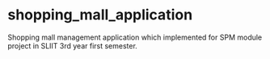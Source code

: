 # shopping_mall_application
Shopping mall management application which implemented for SPM module project in SLIIT 3rd year first semester.
